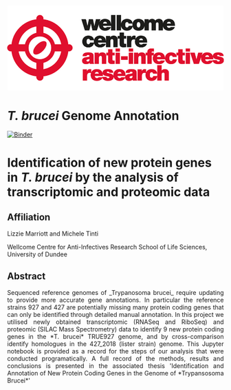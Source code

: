 
![title](https://github.com/mtinti/TriTrypML_code/blob/master/static/ANTI-INFECTIVES-RGB_200pc.png)
# *T. brucei* Genome Annotation

[![Binder](https://mybinder.org/badge_logo.svg)](https://mybinder.org/v2/gh/e-marriott/honours_project/HEAD?filepath=project_notebook.ipynb)


# Identification of new protein genes in *T. brucei* by the analysis of transcriptomic and proteomic data
## Affiliation
Lizzie Marriott and Michele Tinti

 Wellcome Centre for Anti-Infectives Research
School of Life Sciences, University of Dundee

## Abstract
<p style='text-align: justify;'>
Sequenced reference genomes of _Trypanosoma brucei_ require updating to provide more accurate gene annotations. 
In particular the reference strains 927 and 427 are potentially missing many protein coding genes that can only be identified through detailed manual annotation. 
In this project we utilised newly obtained transcriptomic (RNASeq and RiboSeq) and proteomic (SILAC Mass Spectrometry) data to identify 9 new protein coding genes in the *T. brucei* TRUE927 genome,
 and by cross-comparison identify homologues in the 427_2018 (lister strain) genome.
This Jupyter notebook is provided as a record for the steps of our analysis that were conducted programatically.
 A full record of the methods, results and conclusions is presented in the associated thesis 'Identification and Annotation of New Protein Coding Genes in the Genome of *Trypansosoma Brucei*'</p>


